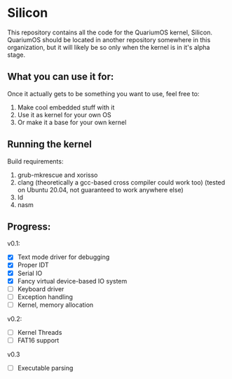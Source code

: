 # Silicon
This repository contains all the code for the QuariumOS kernel, Silicon.
QuariumOS should be located in another repository somewhere in this organization, but it will likely be so only when the kernel is in it's alpha stage.
## What you can use it for:
Once it actually gets to be something you want to use, feel free to:
1. Make cool embedded stuff with it
2. Use it as kernel for your own OS
3. Or make it a base for your own kernel

## Running the kernel
Build requirements:
1. grub-mkrescue and xorisso
2. clang (theoretically a gcc-based cross compiler could work too) (tested on Ubuntu 20.04, not guaranteed to work anywhere else)
3. ld
4. nasm

## Progress:
v0.1:
- [x] Text mode driver for debugging
- [x] Proper IDT
- [x] Serial IO
- [x] Fancy virtual device-based IO system
- [ ] Keyboard driver
- [ ] Exception handling
- [ ] Kernel, memory allocation

v0.2:
- [ ] Kernel Threads
- [ ] FAT16 support

v0.3
- [ ] Executable parsing
